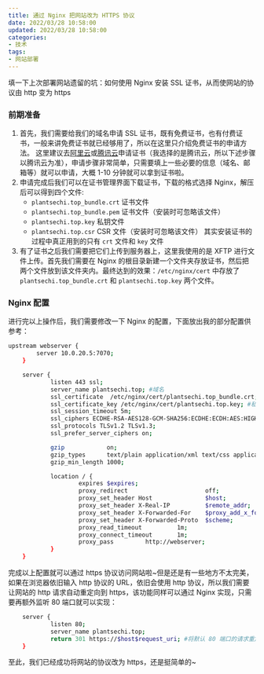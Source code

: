 ```yaml
---
title: 通过 Nginx 把网站改为 HTTPS 协议
date: 2022/03/28 10:58:00
updated: 2022/03/28 10:58:00
categories:
- 技术
tags:
- 网站部署
---
```

填一下上次部署网站遗留的坑：如何使用 Nginx 安装 SSL 证书，从而使网站的协议由 http 变为 https

### 前期准备

1. 首先，我们需要给我们的域名申请 SSL 证书，既有免费证书，也有付费证书，一般来讲免费证书就已经够用了，所以在这里只介绍免费证书的申请方法。
   这里建议去[阿里云](https://homenew.console.aliyun.com/home/dashboard/ProductAndService)或[腾讯云](https://console.cloud.tencent.com/certoverview)申请证书（我选择的是腾讯云，所以下述步骤以腾讯云为准），申请步骤非常简单，只需要填上一些必要的信息（域名、邮箱等）就可以申请，大概 1-10 分钟就可以拿到证书啦。
2. 申请完成后我们可以在证书管理界面下载证书，下载的格式选择 Nginx，解压后可以得到四个文件:
   - `plantsechi.top_bundle.crt` 证书文件
   - `plantsechi.top_bundle.pem` 证书文件（安装时可忽略该文件）
   - `plantsechi.top.key` 私钥文件
   - `plantsechi.top.csr` CSR 文件（安装时可忽略该文件）
     其实安装证书的过程中真正用到的只有 `crt` 文件和 `key` 文件
3. 有了证书之后我们需要把它们上传到服务器上，这里我使用的是 XFTP 进行文件上传。首先我们需要在 Nginx 的根目录新建一个文件夹存放证书，然后把两个文件放到该文件夹内。最终达到的效果：`/etc/nginx/cert` 中存放了 `plantsechi.top_bundle.crt` 和 `plantsechi.top.key` 两个文件。

### Nginx 配置

进行完以上操作后，我们需要修改一下 Nginx 的配置，下面放出我的部分配置供参考：

```bash
upstream webserver {
		server 10.0.20.5:7070;
	}

	server {
   			listen 443 ssl;
    		server_name plantsechi.top; #域名
    		ssl_certificate  /etc/nginx/cert/plantsechi.top_bundle.crt; #证书文件的路径
    		ssl_certificate_key /etc/nginx/cert/plantsechi.top.key; #私钥文件的路径
    		ssl_session_timeout 5m;
   			ssl_ciphers ECDHE-RSA-AES128-GCM-SHA256:ECDHE:ECDH:AES:HIGH:!NULL:!aNULL:!MD5:!ADH:!RC4;
    		ssl_protocols TLSv1.2 TLSv1.3;
    		ssl_prefer_server_ciphers on;

    		gzip            on;
    		gzip_types      text/plain application/xml text/css application/javascript;
    		gzip_min_length 1000;

    		location / {
        			expires $expires;
        			proxy_redirect                      off;
        			proxy_set_header Host               $host;
        			proxy_set_header X-Real-IP          $remote_addr;
        			proxy_set_header X-Forwarded-For    $proxy_add_x_forwarded_for;
        			proxy_set_header X-Forwarded-Proto  $scheme;
        			proxy_read_timeout          1m;
        			proxy_connect_timeout       1m;
        			proxy_pass         http://webserver; 
    		}
	}

```

完成以上配置就可以通过 https 协议访问网站啦~但是还是有一些地方不太完美，如果在浏览器依旧输入 http 协议的 URL，依旧会使用 http 协议，所以我们需要让网站的 http 请求自动重定向到 https，该功能同样可以通过 Nginx 实现，只需要再额外监听 80 端口就可以实现：

```bash
	server {
    		listen 80;
    		server_name plantsechi.top; 
    		return 301 https://$host$request_uri; #将默认 80 端口的请求重定向为 https
	}
```

至此，我们已经成功将网站的协议改为 https，还是挺简单的~
